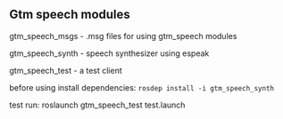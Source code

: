 Gtm speech modules
---
gtm_speech_msgs - .msg files for using gtm_speech modules

gtm_speech_synth - speech synthesizer using espeak

gtm_speech_test - a test client

before using install dependencies:
`rosdep install -i gtm_speech_synth`

test run:
roslaunch gtm_speech_test test.launch